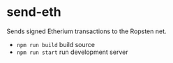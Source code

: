 # send-eth
Sends signed Etherium transactions to the Ropsten net.
* `npm run build` build source
* `npm run start` run development server
